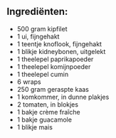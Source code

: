 ## Ingrediënten:

- 500 gram kipfilet
- 1 ui, fijngehakt
- 1 teentje knoflook, fijngehakt
- 1 blikje kidneybonen, uitgelekt
- 1 theelepel paprikapoeder
- 1 theelepel komijnpoeder
- 1 theelepel cumin
- 6 wraps
- 250 gram geraspte kaas
- 1 komkommer, in dunne plakjes
- 2 tomaten, in blokjes
- 1 bakje crème fraîche
- 1 bakje guacamole
- 1 blikje mais